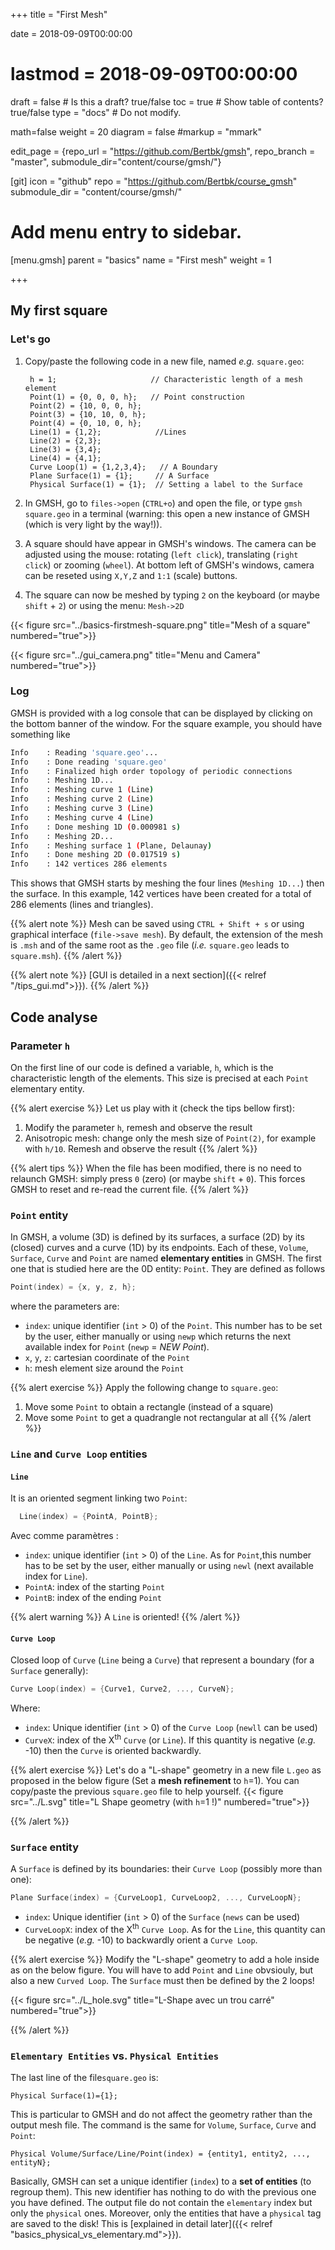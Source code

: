 +++
title = "First Mesh"

date = 2018-09-09T00:00:00
# lastmod = 2018-09-09T00:00:00

draft = false  # Is this a draft? true/false
toc = true  # Show table of contents? true/false
type = "docs"  # Do not modify.

math=false
weight = 20
diagram = false
#markup = "mmark"

edit_page = {repo_url = "https://github.com/Bertbk/gmsh", repo_branch = "master", submodule_dir="content/course/gmsh/"}

[git]
  icon = "github"
  repo = "https://github.com/Bertbk/course_gmsh"
  submodule_dir = "content/course/gmsh/"
  
# Add menu entry to sidebar.
[menu.gmsh]
  parent = "basics"
  name = "First mesh"
  weight = 1

+++

## My first square

### Let's go

1. Copy/paste the following code in a new file, named *e.g.* `square.geo`:

        h = 1;                     // Characteristic length of a mesh element
        Point(1) = {0, 0, 0, h};   // Point construction
        Point(2) = {10, 0, 0, h};
        Point(3) = {10, 10, 0, h};
        Point(4) = {0, 10, 0, h};
        Line(1) = {1,2};            //Lines
        Line(2) = {2,3};
        Line(3) = {3,4};
        Line(4) = {4,1};
        Curve Loop(1) = {1,2,3,4};   // A Boundary
        Plane Surface(1) = {1};     // A Surface
        Physical Surface(1) = {1};  // Setting a label to the Surface

2. In GMSH, go to `files->open` (`CTRL+o`) and open the file, or type `gmsh square.geo` in a terminal (warning: this open a new instance of GMSH (which is very light by the way!)).
3. A square should have appear in GMSH's windows. The camera can be adjusted using the mouse: rotating (`left click`), translating (`right click`) or zooming (`wheel`). At bottom left of GMSH's windows, camera can be reseted using `X,Y,Z` and `1:1` (scale) buttons.
4. The square can now be meshed by typing `2` on the keyboard (or maybe `shift` + `2`) or using the menu: `Mesh->2D`


{{< figure src="../basics-firstmesh-square.png" title="Mesh of a square" numbered="true">}}

{{< figure src="../gui_camera.png" title="Menu and Camera" numbered="true">}}

### Log

GMSH is provided with a log console that can be displayed by clicking on the bottom banner of the window. For the square example, you should have something like

``` bash
Info    : Reading 'square.geo'...
Info    : Done reading 'square.geo'
Info    : Finalized high order topology of periodic connections
Info    : Meshing 1D...
Info    : Meshing curve 1 (Line)
Info    : Meshing curve 2 (Line)
Info    : Meshing curve 3 (Line)
Info    : Meshing curve 4 (Line)
Info    : Done meshing 1D (0.000981 s)
Info    : Meshing 2D...
Info    : Meshing surface 1 (Plane, Delaunay)
Info    : Done meshing 2D (0.017519 s)
Info    : 142 vertices 286 elements
```

This shows that GMSH starts by meshing the four lines (`Meshing 1D...`) then the surface. In this example, 142 vertices have been created for a total of 286 elements (lines and triangles).


{{% alert note %}}
Mesh can be saved using `CTRL + Shift + s` or using graphical interface (`file->save mesh`). By default, the extension of the mesh is `.msh` and of the same root as the `.geo` file (*i.e.* `square.geo` leads to `square.msh`).
{{% /alert %}}


{{% alert note %}}
[GUI is detailed in a next section]({{< relref "/tips_gui.md">}}).
{{% /alert %}}

## Code analyse

### Parameter `h`

On the first line of our code is defined a variable, `h`, which is the characteristic length of the elements.
This size is precised at each `Point` elementary entity.

{{% alert exercise %}}
Let us play with it (check the tips bellow first):

1. Modify the parameter `h`, remesh and observe the result
2. Anisotropic mesh: change only the mesh size of `Point(2)`, for example with `h/10`. Remesh and observe the result
{{% /alert %}}

{{% alert tips %}}
When the file has been modified, there is no need to relaunch GMSH: simply press `0` (zero) (or maybe `shift` + `0`). This forces GMSH to reset and re-read the current file.
{{% /alert %}}


### `Point` entity

In GMSH, a volume (3D) is defined by its surfaces, a surface (2D) by its (closed) curves and a curve (1D) by its endpoints. Each of these, `Volume`, `Surface`, `Curve` and `Point` are named **elementary entities** in GMSH. The first one that is studied here are the 0D entity: `Point`. They are defined as follows

```cpp
Point(index) = {x, y, z, h};
```
where the parameters are:

- `index`: unique identifier (`int` > 0) of the `Point`. This number has to be set by the user, either manually or using `newp` which returns the next available index for `Point` (`newp` = *NEW Point*).
- `x`, `y`, `z`: cartesian coordinate of the `Point`
- `h`: mesh element size around the `Point`


{{% alert exercise %}}
Apply the following change to `square.geo`:

1. Move some `Point` to obtain a rectangle (instead of a square)
2. Move some `Point` to get a quadrangle not rectangular at all
{{% /alert %}}


### `Line` and `Curve Loop` entities

#### `Line`

It is an oriented segment linking two `Point`:
```c++
  Line(index) = {PointA, PointB};
```
Avec comme paramètres :

- `index`: unique identifier (`int` > 0) of the `Line`. As for `Point`,this number has to be set by the user, either manually or using `newl` (next available index for `Line`).
- `PointA`: index of the starting `Point`
- `PointB`: index of the ending `Point`

{{% alert warning %}}
A `Line` is oriented!
{{% /alert %}}

#### `Curve Loop`

Closed loop of `Curve` (`Line` being a `Curve`) that represent a boundary (for a `Surface` generally):
```c++
Curve Loop(index) = {Curve1, Curve2, ..., CurveN};
```
Where:
- `index`: Unique identifier (`int` > 0) of the `Curve Loop` (`newll` can be used)
- `CurveX`: index of the X<sup>th</sup> `Curve` (or `Line`). If this quantity is negative (*e.g.* -10) then the `Curve` is oriented backwardly.

{{% alert exercise %}}
Let's do a "L-shape" geometry in a new file `L.geo` as proposed in the below figure (Set a **mesh refinement** to `h`=1). You can copy/paste the previous `square.geo` file to help yourself.
{{< figure src="../L.svg" title="L Shape geometry (with `h`=1 !)"  numbered="true">}}

{{% /alert %}}



### `Surface` entity

A `Surface` is defined by its boundaries: their `Curve Loop` (possibly more than one):
```c++
Plane Surface(index) = {CurveLoop1, CurveLoop2, ..., CurveLoopN};
```

- `index`: Unique identifier (`int` > 0) of the `Surface` (`news` can be used)
- `CurveLoopX`: index of the X<sup>th</sup> `Curve Loop`. As for the `Line`, this quantity can be negative (*e.g.* -10) to backwardly orient a `Curve Loop`.

{{% alert exercise %}}
Modify the "L-shape" geometry to add a hole inside as on the below figure. You will have to add `Point` and `Line` obvsiouly, but also a new `Curved Loop`. The `Surface` must then be defined by the 2 loops!

{{< figure src="../L_hole.svg" title="L-Shape avec un trou carré" numbered="true">}}

{{% /alert %}}


### `Elementary Entities` vs. `Physical Entities`

The last line of the file`square.geo` is:
```
Physical Surface(1)={1};
```
This is particular to GMSH and do not affect the geometry rather than the output mesh file. The command is the same for `Volume`, `Surface`, `Curve` and `Point`:
```
Physical Volume/Surface/Line/Point(index) = {entity1, entity2, ..., entityN};
```

Basically, GMSH can set a unique identifier (`index`) to a **set of entities** (to regroup them). This new identifier has nothing to do with the previous one you have defined. The output file do not contain the `elementary` index but only the `physical` ones. Moreover, only the entities that have a `physical` tag are saved to the disk! This is [explained in detail later]({{< relref "basics_physical_vs_elementary.md">}}). 
